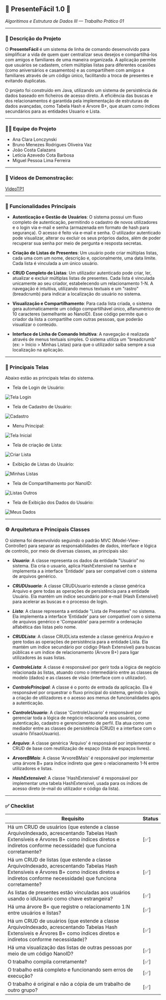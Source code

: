 ## 🎁 PresenteFácil 1.0 🎁

_Algoritimos e Estrutura de Dados III — Trabalho Prático 01_

---

### 📝 Descrição do Projeto

O **PresenteFácil**  é um sistema de linha de comando desenvolvido para simplificar a vida de quem quer centralizar seus desejos e compartilhá-los com amigos e familiares de uma maneira organizada. A aplicação permite que usuários se cadastem, criem múltiplas listas para diferentes ocasiões (como aniversários e casamentos) e as compartilhem com amigos e familiares através de um código único, facilitando a troca de presentes e evitando duplicatas.

O projeto foi construído em Java, utilizando um sistema de persistência de dados baseado em ficheiros de acesso direto. A eficiência das buscas e dos relacionamentos é garantida pela implementação de estruturas de dados avançadas, como Tabela Hash e Árvore B+, que atuam como índices secundários para as entidades Usuario e Lista.

---

### 🧑‍💻 Equipe do Projeto

* Ana Clara Lonczynski
* Bruno Menezes Rodrigues Oliveira Vaz
* João Costa Calazans
* Letícia Azevedo Cota Barbosa 
* Miguel Pessoa Lima Ferreira

---
### 🎥 Vídeos de Demonstração:

[VideoTP1](https://youtu.be/IlUBODiJDhQ)

---

### 🚀 Funcionalidades Principais

* **Autenticação e Gestão de Usuários**: O sistema possui um fluxo completo de autenticação, permitindo o cadastro de novos utilizadores e o login via e-mail e senha (armazenada em formato de hash para segurança). O acesso é feito via e-mail e senha. O utilizador autenticado pode visualizar, alterar ou excluir os seus próprios dados, além de poder recuperar sua senha por meio de pergunta e resposta secretas.

* **Criação de Listas de Presentes**: Um usuário pode criar múltiplas listas, cada uma com um nome, descrição e, opcionalmente, uma data limite. Cada lista é vinculada a um único usuário.

* **CRUD Completo de Listas**: Um utilizador autenticado pode criar, ler, atualizar e excluir múltiplas listas de presentes. Cada lista é vinculada unicamente ao seu criador, estabelecendo um relacionamento 1-N. A navegação é intuitiva, utilizando menus textuais e um "rastro" (breadcrumb) para indicar a localização do usuário no sistema.
  
* **Visualização e Compartilhamento**: Para cada lista criada, o sistema gera automaticamente um código compartilhável único, alfanumérico de 10 caracteres (semelhante ao NanoID). Esse código permite que o criador da lista a compartilhe com outras pessoas, que poderão visualizar o conteúdo.
  
* **Interface de Linha de Comando Intuitiva**: A navegação é realizada através de menus textuais simples. O sistema utiliza um "breadcrumb" (ex: > Início > Minhas Listas) para que o utilizador saiba sempre a sua localização na aplicação.

---

### 📸 Principais Telas

Abaixo estão as principais telas do sistema.

* Tela de Login de Usuário:

![Tela Login](imagens/TelaLogin.png)

* Tela de Cadastro de Usuário:

![Cadastro](imagens/Cadastro.png)

* Menu Principal:

![Tela Inicial](imagens/TelaInical.png)

* Tela de criação de Lista:

![Criar Lista](imagens/CriarLista.png) 

* Exibição de Listas do Usuário:

![Minhas Listas](imagens/MinhasListas.png)

* Tela de Compartilhamento por NanoID:

![Listas Outros](imagens/ListasOutro.png)

* Tela de Exibição dos Dados do Usuário:

![Meus Dados](imagens/TelaDados.png) 

---
### ⚙️ Arquitetura e Principais Classes 

O sistema foi desenvolvido seguindo o padrão MVC (Model-View-Controller) para separar as responsabilidades de dados, interface e lógica de controlo, por meio de diversas classes, as principais são:

* ***Usuario***: A classe representa os dados da entidade "Usuário" no sistema. Ela cria o usuario, aplica HashExtensivel na senha e implementa a a interface 'Entidade' para ser compatível com o sistema de arquivos genérico.
  
* ***CRUDUsuario***: A classe CRUDUsuario estende a classe genérica Arquivo e gere todas as operações de persistência para a entidade Usuário. Ela mantém um índice secundário por e-mail (Hash Extensível) para acelerar as buscas e o processo de login.
  
* ***Lista***: A classe representa a entidade "Lista de Presentes" no sistema. Ela implementa a interface 'Entidade' para ser compatível com o sistema de arquivos genérico e 'Comparable' para permitir a ordenação alfabética das listas pelo nome.

* ***CRUDLista***: A classe CRUDLista estende a classe genérica Arquivo e gere todas as operações de persistência para a entidade Lista. Ela mantém um índice secundário por código (Hash Extensível) para buscas públicas e um índice de relacionamento (Árvore B+) para ligar utilizadores às suas listas.

* ***ControleLista***: A classe é responsável por gerir toda a lógica de negócio relacionada às listas, atuando como o intermediário entre as classes de modelo (dados) e as classes de visão (interface com o utilizador).
  
* ***ControlePrincipal***: A classe é o ponto de entrada da aplicação. Ela é responsável por orquestrar o fluxo principal do sistema, gerindo o login, a criação de utilizadores e o acesso aos menus de funcionalidades após a autenticação.
  
* ***ControleUsuario***: A classe 'ControleUsuario' é responsável por gerenciar toda a lógica de negócio relacionada aos usuários, como autenticação, cadastro e gerenciamento de perfil. Ela atua como um mediador entre as classes de persistência (CRUD) e a interface com o usuário (VisaoUsuario).
  
* ***Arquivo***: A classe genérica 'Arquivo' é responsável por implementar o CRUD de base com reutilização de espaço (lista de espaços livres).
  
* ***ArvoreBMais***: A classe 'ArvoreBMais' é responsável por implementar uma árvore B+ para índice indireto que gere o relacionamento 1-N entre utilizadores e listas.
  
* ***HashExtensivel***: A classe 'HashExtensivel' é responsável por implementar uma tabela HashExtensivel, usada para os índices de acesso direto (e-mail do utilizador e código da lista).
  
---

### ✅ Checklist

|Requisito|Status|
|---------|------|
|Há um CRUD de usuários (que estende a classe ArquivoIndexado, acrescentando Tabelas Hash Extensíveis e Árvores B+ como índices diretos e indiretos conforme necessidade) que funciona corretamente?|[✅]|
|Há um CRUD de listas (que estende a classe ArquivoIndexado, acrescentando Tabelas Hash Extensíveis e Árvores B+ como índices diretos e indiretos conforme necessidade) que funciona corretamente?|[✅]|
|As listas de presentes estão vinculadas aos usuários usando o idUsuario como chave estrangeira?|[✅]|
|Há uma árvore B+ que registre o relacionamento 1:N entre usuários e listas?|[✅]|
|Há um CRUD de usuários (que estende a classe ArquivoIndexado, acrescentando Tabelas Hash Extensíveis e Árvores B+ como índices diretos e indiretos conforme necessidade)?|[✅]|
|Há uma visualização das listas de outras pessoas por meio de um código NanoID?|[✅]|
|O trabalho compila corretamente?|[✅]|
|O trabalho está completo e funcionando sem erros de execução?|[✅]|
|O trabalho é original e não a cópia de um trabalho de outro grupo?|[✅]|



